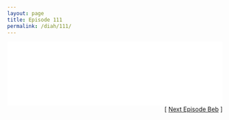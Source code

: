 ```yaml
---
layout: page
title: Episode 111
permalink: /diah/111/
---
```


<iframe allowfullscreen="true" frameborder="0" style="width:100%;" marginheight="0" marginwidth="0" mozallowfullscreen="true" scrolling="NO" src="//gdriveplayer.us/embed2.php?link=yR8OnJshxw9QrXwXdz1%252BcAkELpj38DdKKTSZ95fFLndYrcCCUU5CQvCdjTVInilmWFpvOSXxE03WoSmz89CA7lmVfyXWsAFZvF6K9NhDVqbQYNXrwo4T9zhnJKyksvhZwt7vUT%252BTqW7IEkDCRPfz74am%252BA1IyoeN0MEHeIl5nGmk%252BCa%252BJFZ%252BJo1Fd0hKvG5N14IGoqljW7frgmdGjgZxpp&amp;no_adult=yes" webkitallowfullscreen="true"></iframe>

<div align="right">[ <a href="/diah/112/">Next Episode Beb</a> ]</div>


